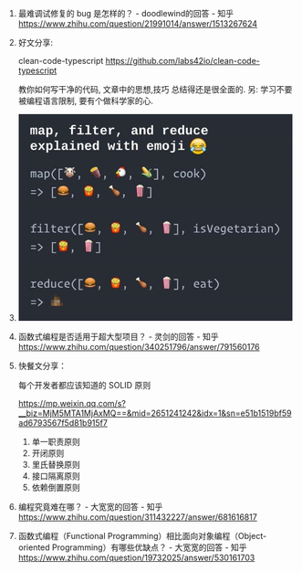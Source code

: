 1. 最难调试修复的 bug 是怎样的？ - doodlewind的回答 - 知乎 https://www.zhihu.com/question/21991014/answer/1513267624

2. 好文分享:

   clean-code-typescript
   https://github.com/labs42io/clean-code-typescript

   教你如何写干净的代码, 文章中的思想,技巧 总结得还是很全面的.
   另: 学习不要被编程语言限制, 要有个做科学家的心.
   
3. ![image-20201122150510146](./docs/image-20201122150510146.png)

4. 函数式编程是否适用于超大型项目？ - 灵剑的回答 - 知乎 https://www.zhihu.com/question/340251796/answer/791560176

5. 快餐文分享：

   每个开发者都应该知道的 SOLID 原则

   https://mp.weixin.qq.com/s?__biz=MjM5MTA1MjAxMQ==&mid=2651241242&idx=1&sn=e51b1519bf59ad6793567f5d81b915f7

   1. 单一职责原则
   2. 开闭原则
   3. 里氏替换原则
   4. 接口隔离原则
   5. 依赖倒置原则
   
6. 编程究竟难在哪？ - 大宽宽的回答 - 知乎 https://www.zhihu.com/question/311432227/answer/681616817

7. 函数式编程（Functional Programming）相比面向对象编程（Object-oriented Programming）有哪些优缺点？ - 大宽宽的回答 - 知乎 https://www.zhihu.com/question/19732025/answer/530161703